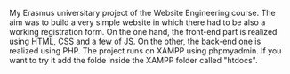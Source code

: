 My Erasmus universitary project of the Website Engineering course.
The aim was to build a very simple website in which there had to be also a working registration form.
On the one hand, the front-end part is realized using HTML, CSS and a few of JS.
On the other, the back-end one is realized using PHP.
The project runs on XAMPP using phpmyadmin.
If you want to try it add the folde inside the XAMPP folder called "htdocs".
